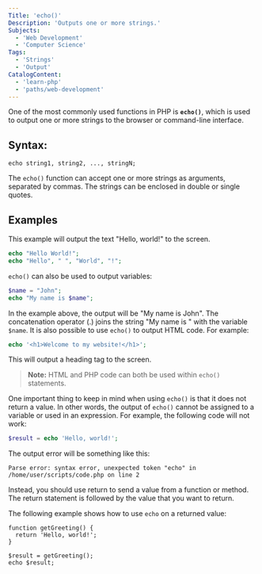 ```yaml
---
Title: 'echo()'
Description: 'Outputs one or more strings.'
Subjects:
  - 'Web Development'
  - 'Computer Science'
Tags:
  - 'Strings'
  - 'Output'
CatalogContent:
  - 'learn-php'
  - 'paths/web-development'
---
```


One of the most commonly used functions in PHP is **`echo()`**, which is used to output one or more strings to the browser or command-line interface.

## Syntax:

```pseudo
echo string1, string2, ..., stringN;
```

The `echo()` function can accept one or more strings as arguments, separated by commas. The strings can be enclosed in double or single quotes.

## Examples

This example will output the text "Hello, world!" to the screen.

```php
echo "Hello World!";
echo "Hello", " ", "World", "!";
```

`echo()` can also be used to output variables:

```php
$name = "John";
echo "My name is $name";
```

In the example above, the output will be "My name is John".
The concatenation operator (.) joins the string "My name is " with the variable `$name`.
It is also possible to use `echo()` to output HTML code. For example:

```php
echo '<h1>Welcome to my website!</h1>';
```

This will output a heading tag to the screen.

> **Note:** HTML and PHP code can both be used within `echo()` statements.

One important thing to keep in mind when using `echo()` is that it does not return a value. In other words, the output of `echo()` cannot be assigned to a variable or used in an expression.
For example, the following code will not work:

```php
$result = echo 'Hello, world!';
```

The output error will be something like this:

```shell
Parse error: syntax error, unexpected token "echo" in /home/user/scripts/code.php on line 2
```

Instead, you should use return to send a value from a function or method. The return statement is followed by the value that you want to return.

The following example shows how to use `echo` on a returned value:


```codebyte/php
function getGreeting() {
  return 'Hello, world!';
}

$result = getGreeting();
echo $result;
```
